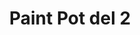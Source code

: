 ---
title: Paint Pot del 2
level: 3
language: en
external: http://appinventor.mit.edu/explore/ai2/paintpot-part2.html
---